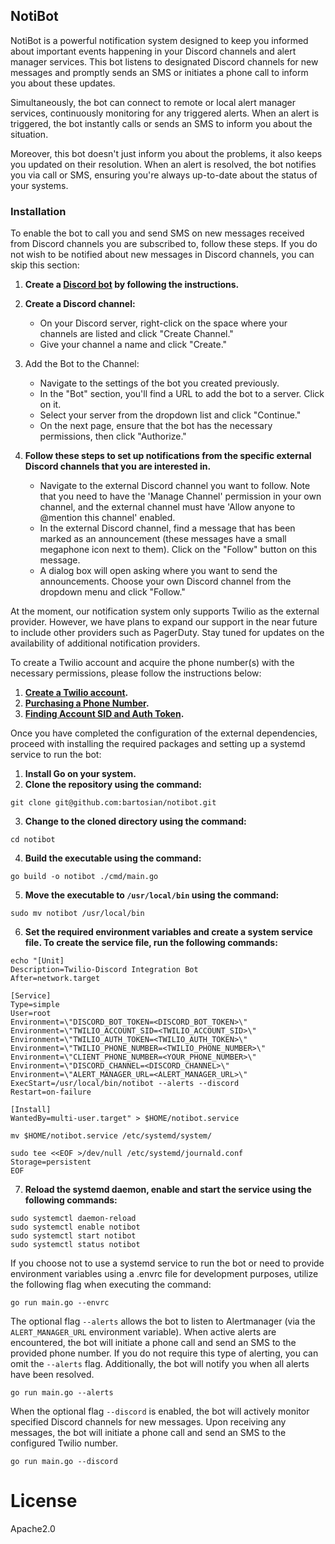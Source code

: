 ## NotiBot
NotiBot is a powerful notification system designed to keep you informed about important events happening in your Discord channels and alert manager services. This bot listens to designated Discord channels for new messages and promptly sends an SMS or initiates a phone call to inform you about these updates.

Simultaneously, the bot can connect to remote or local alert manager services, continuously monitoring for any triggered alerts. When an alert is triggered, the bot instantly calls or sends an SMS to inform you about the situation.

Moreover, this bot doesn't just inform you about the problems, it also keeps you updated on their resolution. When an alert is resolved, the bot notifies you via call or SMS, ensuring you're always up-to-date about the status of your systems.

### Installation

To enable the bot to call you and send SMS on new messages received from Discord channels you are subscribed to, follow these steps. If you do not wish to be notified about new messages in Discord channels, you can skip this section:

1. **Create a [Discord bot](https://discordpy.readthedocs.io/en/stable/discord.html) by following the instructions.**
2. **Create a Discord channel:**

   - On your Discord server, right-click on the space where your channels are listed and click "Create Channel."
   - Give your channel a name and click "Create."

3. Add the Bot to the Channel:

   - Navigate to the settings of the bot you created previously.
   - In the "Bot" section, you'll find a URL to add the bot to a server. Click on it.
   - Select your server from the dropdown list and click "Continue."
   - On the next page, ensure that the bot has the necessary permissions, then click "Authorize."

4. **Follow these steps to set up notifications from the specific external Discord channels that you are interested in.**

   - Navigate to the external Discord channel you want to follow. Note that you need to have the 'Manage Channel' permission in your own channel, and the external channel must have 'Allow anyone to @mention this channel' enabled.
   - In the external Discord channel, find a message that has been marked as an announcement (these messages have a small megaphone icon next to them). Click on the "Follow" button on this message.
   - A dialog box will open asking where you want to send the announcements. Choose your own Discord channel from the dropdown menu and click "Follow."

At the moment, our notification system only supports Twilio as the external provider. However, we have plans to expand our support in the near future to include other providers such as PagerDuty. Stay tuned for updates on the availability of additional notification providers.


To create a Twilio account and acquire the phone number(s) with the necessary permissions, please follow the instructions below:

1. **[Create a Twilio account](https://www.twilio.com/try-twilio).**
2. **[Purchasing a Phone Number](https://www.twilio.com/console/phone-numbers/search).**
3. **[Finding Account SID and Auth Token](https://www.twilio.com/console).**

Once you have completed the configuration of the external dependencies, proceed with installing the required packages and setting up a systemd service to run the bot:

1. **Install Go on your system.**
2. **Clone the repository using the command:**
```shell
git clone git@github.com:bartosian/notibot.git
```
3. **Change to the cloned directory using the command:** 
```shell
cd notibot
```
4. **Build the executable using the command:**
```shell
go build -o notibot ./cmd/main.go
```
5. **Move the executable to ``/usr/local/bin`` using the command:** 
```shell 
sudo mv notibot /usr/local/bin
```
6. **Set the required environment variables and create a system service file. To create the service file, run the following commands:**

```shell
echo "[Unit]
Description=Twilio-Discord Integration Bot
After=network.target

[Service]
Type=simple
User=root
Environment=\"DISCORD_BOT_TOKEN=<DISCORD_BOT_TOKEN>\"
Environment=\"TWILIO_ACCOUNT_SID=<TWILIO_ACCOUNT_SID>\"
Environment=\"TWILIO_AUTH_TOKEN=<TWILIO_AUTH_TOKEN>\"
Environment=\"TWILIO_PHONE_NUMBER=<TWILIO_PHONE_NUMBER>\"
Environment=\"CLIENT_PHONE_NUMBER=<YOUR_PHONE_NUMBER>\"
Environment=\"DISCORD_CHANNEL=<DISCORD_CHANNEL>\"
Environment=\"ALERT_MANAGER_URL=<ALERT_MANAGER_URL>\"
ExecStart=/usr/local/bin/notibot --alerts --discord
Restart=on-failure

[Install]
WantedBy=multi-user.target" > $HOME/notibot.service

mv $HOME/notibot.service /etc/systemd/system/

sudo tee <<EOF >/dev/null /etc/systemd/journald.conf
Storage=persistent
EOF
```
7. **Reload the systemd daemon, enable and start the service using the following commands:**

```shell
sudo systemctl daemon-reload
sudo systemctl enable notibot
sudo systemctl start notibot
sudo systemctl status notibot
```

If you choose not to use a systemd service to run the bot or need to provide environment variables using a .envrc file for development purposes, utilize the following flag when executing the command:

```shell
go run main.go --envrc
```

The optional flag ``--alerts`` allows the bot to listen to Alertmanager (via the ``ALERT_MANAGER_URL`` environment variable). When active alerts are encountered, the bot will initiate a phone call and send an SMS to the provided phone number. If you do not require this type of alerting, you can omit the ``--alerts`` flag. Additionally, the bot will notify you when all alerts have been resolved.

```shell
go run main.go --alerts
```

When the optional flag ``--discord`` is enabled, the bot will actively monitor specified Discord channels for new messages. Upon receiving any messages, the bot will initiate a phone call and send an SMS to the configured Twilio number.

```shell
go run main.go --discord
```

# License

Apache2.0
